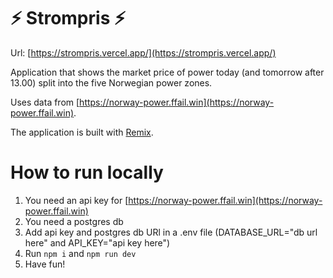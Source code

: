 # ⚡ Strompris ⚡

Url: [https://strompris.vercel.app/](https://strompris.vercel.app/)

Application that shows the market price of power today (and tomorrow after 13.00) split into the five Norwegian power zones.

Uses data from [https://norway-power.ffail.win](https://norway-power.ffail.win).

The application is built with [Remix](https://remix.run/).

# How to run locally

1. You need an api key for [https://norway-power.ffail.win](https://norway-power.ffail.win)
2. You need a postgres db
3. Add api key and postgres db URl in a .env file (DATABASE_URL="db url here" and API_KEY="api key here")
4. Run `npm i` and `npm run dev`
5. Have fun!
